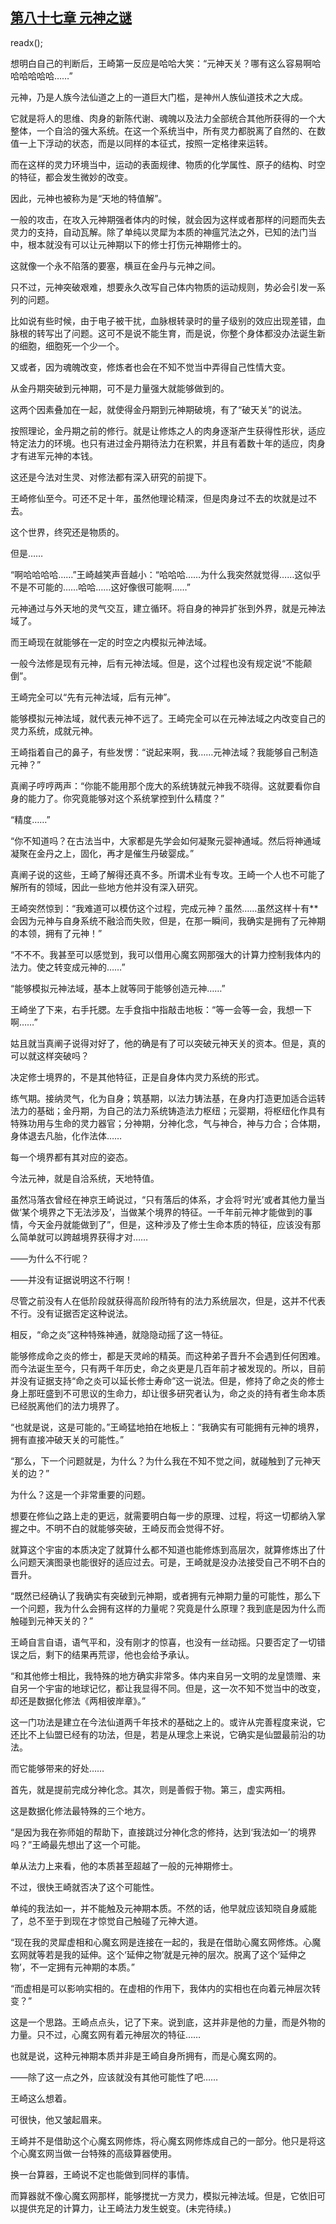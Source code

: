 ## [第八十七章 元神之谜](https://www.xxbiquge.com/11_11207/9084143.html)
readx();

  想明白自己的判断后，王崎第一反应是哈哈大笑：“元神天关？哪有这么容易啊哈哈哈哈哈哈……”

  元神，乃是人族今法仙道之上的一道巨大门槛，是神州人族仙道技术之大成。

  它就是将人的思维、肉身的新陈代谢、魂魄以及法力全部统合其他所获得的一个大整体，一个自洽的强大系统。在这一个系统当中，所有灵力都脱离了自然的、在数值一上下浮动的状态，而是以同样的本征式，按照一定格律来运转。

  而在这样的灵力环境当中，运动的表面规律、物质的化学属性、原子的结构、时空的特征，都会发生微妙的改变。

  因此，元神也被称为是“天地的特值解”。

  一般的攻击，在攻入元神期强者体内的时候，就会因为这样或者那样的问题而失去灵力的支持，自动瓦解。除了单纯以灵犀为本质的神瘟咒法之外，已知的法门当中，根本就没有可以让元神期以下的修士打伤元神期修士的。

  这就像一个永不陷落的要塞，横亘在金丹与元神之间。

  只不过，元神突破艰难，想要永久改写自己体内物质的运动规则，势必会引发一系列的问题。

  比如说有些时候，由于电子被干扰，血脉根转录时的量子级别的效应出现差错，血脉根的转写出了问题。这可不是说不能生育，而是说，你整个身体都没办法诞生新的细胞，细胞死一个少一个。

  又或者，因为魂魄改变，修炼者也会在不知不觉当中弄得自己性情大变。

  从金丹期突破到元神期，可不是力量强大就能够做到的。

  这两个因素叠加在一起，就使得金丹期到元神期破境，有了“破天关”的说法。

  按照理论，金丹期之前的修行。就是让修炼之人的肉身逐渐产生获得性形状，适应特定法力的环境。也只有进过金丹期待法力在积累，并且有着数十年的适应，肉身才有进军元神的本钱。

  这还是今法对生灵、对修法都有深入研究的前提下。

  王崎修仙至今。可还不足十年，虽然他理论精深，但是肉身过不去的坎就是过不去。

  这个世界，终究还是物质的。

  但是……

  “啊哈哈哈哈……”王崎越笑声音越小：“哈哈哈……为什么我突然就觉得……这似乎不是不可能的……哈哈……这好像很可能啊……”

  元神通过与外天地的灵气交互，建立循环。将自身的神异扩张到外界，就是元神法域了。

  而王崎现在就能够在一定的时空之内模拟元神法域。

  一般今法修是现有元神，后有元神法域。但是，这个过程也没有规定说“不能颠倒”。

  王崎完全可以“先有元神法域，后有元神”。

  能够模拟元神法域，就代表元神不远了。王崎完全可以在元神法域之内改变自己的灵力系统，成就元神。

  王崎指着自己的鼻子，有些发愣：“说起来啊，我……元神法域？我能够自己制造元神？”

  真阐子哼哼两声：“你能不能用那个庞大的系统铸就元神我不晓得。这就要看你自身的能力了。你究竟能够对这个系统掌控到什么精度？”

  “精度……”

  “你不知道吗？在古法当中，大家都是先学会如何凝聚元婴神通域。然后将神通域凝聚在金丹之上，固化，再才是催生丹破婴成。”

  真阐子说的这些，王崎了解得还真不多。所谓术业有专攻。王崎一个人也不可能了解所有的领域，因此一些地方他并没有深入研究。

  王崎突然惊到：“我难道可以模仿这个过程，完成元神？虽然……虽然这样十有**会因为元神与自身系统不融洽而失败，但是，在那一瞬间，我确实是拥有了元神期的本领，拥有了元神！”

  “不不不。我甚至可以感觉到，我可以借用心魔玄网那强大的计算力控制我体内的法力。使之转变成元神的……”

  “能够模拟元神法域，基本上就等同于能够创造元神……”

  王崎坐了下来，右手托腮。左手食指中指敲击地板：“等一会等一会，我想一下啊……”

  姑且就当真阐子说得对好了，他的确是有了可以突破元神天关的资本。但是，真的可以就这样突破吗？

  决定修士境界的，不是其他特征，正是自身体内灵力系统的形式。

  练气期。接纳灵气，化为自身；筑基期，以法力铸法基，在身内打造更加适合运转法力的基础；金丹期，为自己的法力系统铸造法力枢纽；元婴期，将枢纽化作具有特殊功用与生命的灵力器官；分神期，分神化念，气与神合，神与力合；合体期，身体退去凡胎，化作法体……

  每一个境界都有其对应的姿态。

  今法元神，就是自洽系统，天地特值。

  虽然冯落衣曾经在神京王崎说过，“只有落后的体系，才会将‘时光’或者其他力量当做‘某个境界之下无法涉及’，当做某个境界的特征。一千年前元神才能做到的事情，今天金丹就能做到了”，但是，这种涉及了修士生命本质的特征，应该没有那么简单就可以跨越境界获得才对……

  ——为什么不行呢？

  ——并没有证据说明这不行啊！

  尽管之前没有人在低阶段就获得高阶段所特有的法力系统层次，但是，这并不代表不行。没有证据否定这种说法。

  相反，“命之炎”这种特殊神通，就隐隐动摇了这一特征。

  能够修成命之炎的修士，都是天灵岭的精英。而这种弟子晋升不会遇到任何困难。而今法诞生至今，只有两千年历史，命之炎更是几百年前才被发现的。所以，目前并没有证据支持“命之炎可以延长修士寿命”这一说法。但是，修持了命之炎的修士身上那旺盛到不可思议的生命力，却让很多研究者认为，命之炎的持有者生命本质已经脱离他们的法力境界了。

  “也就是说，这是可能的。”王崎猛地拍在地板上：“我确实有可能拥有元神的境界，拥有直接冲破天关的可能性。”

  “那么，下一个问题就是，为什么？为什么我在不知不觉之间，就碰触到了元神天关的边？”

  为什么？这是一个非常重要的问题。

  想要在修仙之路上走的更远，就需要明白每一步的原理、过程，将这一切都纳入掌握之中。不明不白的就能够突破，王崎反而会觉得不好。

  就算这个宇宙的本质决定了就算什么都不知道也能修炼到高层次，就算修炼出了什么问题天演图录也能很好的适应过去。可是，王崎就是没办法接受自己不明不白的晋升。

  “既然已经确认了我确实有突破到元神期，或者拥有元神期力量的可能性，那么下一个问题，我为什么会拥有这样的力量呢？究竟是什么原理？我到底是因为什么而触碰到元神天关的？”

  王崎自言自语，语气平和，没有刚才的惊喜，也没有一丝动摇。只要否定了一切错误之后，剩下的结果再荒谬，他也会给予承认。

  “和其他修士相比，我特殊的地方确实非常多。体内来自另一文明的龙皇馈赠、来自另一个宇宙的地球记忆，都让我显得不同。但是，这一次不知不觉当中的改变，却还是数据化修法《两相彼岸章》。”

  这一门功法是建立在今法仙道两千年技术的基础之上的。或许从完善程度来说，它还比不上仙盟已经有的功法，但是，若是从理念上来说，它确实是仙盟最前沿的功法。

  而它能够带来的好处……

  首先，就是提前完成分神化念。其次，则是善假于物。第三，虚实两相。

  这是数据化修法最特殊的三个地方。

  “是因为我在弥师姐的帮助下，直接跳过分神化念的修持，达到‘我法如一’的境界吗？”王崎最先想出了这一个可能。

  单从法力上来看，他的本质甚至超越了一般的元神期修士。

  不过，很快王崎就否决了这个可能性。

  单纯的我法如一，并不能触及元神期本质。不然的话，他早就应该知晓自身威能了，总不至于到现在才惊觉自己触碰了元神大道。

  “现在我的灵犀虚相和心魔玄网是连接在一起的，我是在借助心魔玄网修炼。心魔玄网就等若是我的延伸。这个‘延伸之物’就是元神的层次。脱离了这个‘延伸之物’，不一定拥有元神期的本质。”

  “而虚相是可以影响实相的。在虚相的作用下，我体内的实相也在向着元神层次转变？”

  这是一个思路。王崎点点头，记了下来。说到底，这并非是他的力量，而是外物的力量。只不过，心魔玄网有着元神层次的特征……

  也就是说，这种元神期本质并非是王崎自身所拥有，而是心魔玄网的。

  ——除了这一点之外，应该就没有其他可能性了吧……

  王崎这么想着。

  可很快，他又皱起眉来。

  王崎并不是借助这个心魔玄网修炼，将心魔玄网修炼成自己的一部分。他只是将这个心魔玄网当做一台特殊的高级算器使用。

  换一台算器，王崎说不定也能做到同样的事情。

  而算器就不像心魔玄网那样，能够搅扰一方灵力，模拟元神法域。但是，它依旧可以提供充足的计算力，让王崎法力发生蜕变。(未完待续。)
